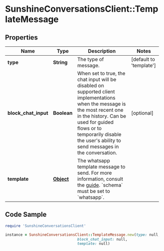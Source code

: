 # SunshineConversationsClient::TemplateMessage

## Properties

Name | Type | Description | Notes
------------ | ------------- | ------------- | -------------
**type** | **String** | The type of message. | [default to &#39;template&#39;]
**block_chat_input** | **Boolean** | When set to true, the chat input will be disabled on supported client implementations when the message is the most recent one in the history. Can be used for guided flows or to temporarily disable the user&#39;s ability to send messages in the conversation. | [optional] 
**template** | [**Object**](.md) | The whatsapp template message to send. For more information, consult the [guide](https://developer.zendesk.com/documentation/conversations/messaging-platform/programmable-conversations/message-overrides/#template-messages). &#x60;schema&#x60; must be set to &#x60;whatsapp&#x60;. | 

## Code Sample

```ruby
require 'SunshineConversationsClient'

instance = SunshineConversationsClient::TemplateMessage.new(type: null,
                                 block_chat_input: null,
                                 template: null)
```


